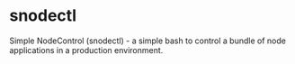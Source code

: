 # snodectl
Simple NodeControl (snodectl) - a simple bash to control a bundle of node applications in a production environment.
